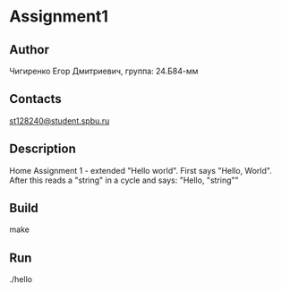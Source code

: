 # Assignment1
## Author
Чигиренко Егор Дмитриевич, группа: 24.Б84-мм
## Contacts
st128240@student.spbu.ru
## Description
Home Assignment 1 - extended "Hello world". First says "Hello, World". After this reads a "string" in a cycle and says: "Hello, "string""
## Build
make
## Run
./hello
